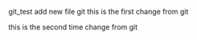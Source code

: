 git_test
add new file git
this is the first change from git

this is the second time change from git
